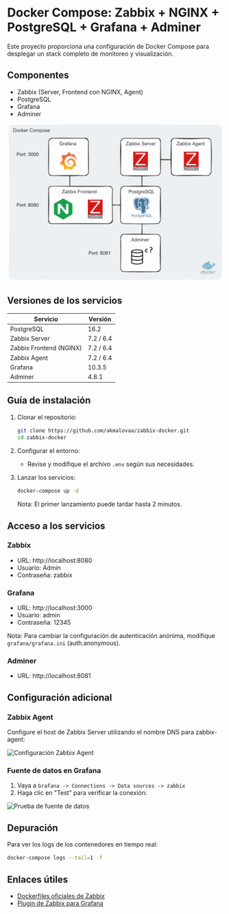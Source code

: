# Docker Compose: Zabbix + NGINX + PostgreSQL + Grafana + Adminer

Este proyecto proporciona una configuración de Docker Compose para desplegar un stack completo de monitoreo y visualización.

## Componentes

- Zabbix (Server, Frontend con NGINX, Agent)
- PostgreSQL
- Grafana
- Adminer

![Esquema del proyecto](./.images/scheme.excalidraw.png)

## Versiones de los servicios

| Servicio               | Versión        |
|------------------------|-----------------|
| PostgreSQL             | 16.2            |
| Zabbix Server          | 7.2 / 6.4       |
| Zabbix Frontend (NGINX)| 7.2 / 6.4       |
| Zabbix Agent           | 7.2 / 6.4       |
| Grafana                | 10.3.5          |
| Adminer                | 4.8.1           |

## Guía de instalación

1. Clonar el repositorio:
   ```bash
   git clone https://github.com/akmalovaa/zabbix-docker.git
   cd zabbix-docker
   ```

2. Configurar el entorno:
   - Revise y modifique el archivo `.env` según sus necesidades.

3. Lanzar los servicios:
   ```bash
   docker-compose up -d
   ```
   Nota: El primer lanzamiento puede tardar hasta 2 minutos.

## Acceso a los servicios

### Zabbix
- URL: http://localhost:8080
- Usuario: Admin
- Contraseña: zabbix

### Grafana
- URL: http://localhost:3000
- Usuario: admin
- Contraseña: 12345

Nota: Para cambiar la configuración de autenticación anónima, modifique `grafana/grafana.ini` (auth.anonymous).

### Adminer
- URL: http://localhost:8081

## Configuración adicional

### Zabbix Agent
Configure el host de Zabbix Server utilizando el nombre DNS para zabbix-agent:

![Configuración Zabbix Agent](./.images/zabbix-agent-settings.png)

### Fuente de datos en Grafana
1. Vaya a `Grafana -> Connections -> Data sources -> zabbix`
2. Haga clic en "Test" para verificar la conexión:

![Prueba de fuente de datos](./.images/data-source-test.png)

## Depuración

Para ver los logs de los contenedores en tiempo real:
```bash
docker-compose logs --tail=1 -f
```

## Enlaces útiles

- [Dockerfiles oficiales de Zabbix](https://github.com/zabbix/zabbix-docker)
- [Plugin de Zabbix para Grafana](https://github.com/grafana/grafana-zabbix)
